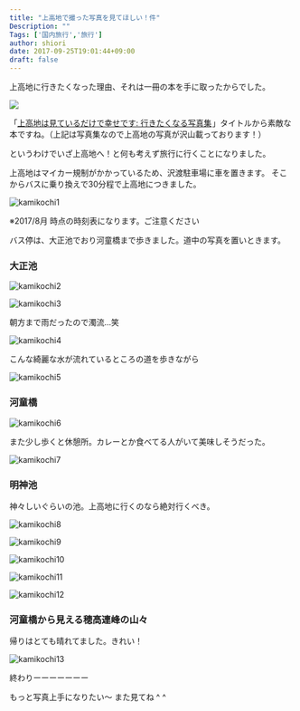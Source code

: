 ```yaml
---
title: "上高地で撮った写真を見てほしい！件"
Description: ""
Tags: ['国内旅行','旅行']
author: shiori
date: 2017-09-25T19:01:44+09:00
draft: false
---
```


上高地に行きたくなった理由、それは一冊の本を手に取ったからでした。

<a target="_blank"  href="https://www.amazon.co.jp/gp/product/B06Y2GVHZ1/ref=as_li_tl?ie=UTF8&camp=247&creative=1211&creativeASIN=B06Y2GVHZ1&linkCode=as2&tag=shiorisato203-22&linkId=fa11990cea75aef1efa75bd4c37368b6"><img border="0" src="//ws-fe.amazon-adsystem.com/widgets/q?_encoding=UTF8&MarketPlace=JP&ASIN=B06Y2GVHZ1&ServiceVersion=20070822&ID=AsinImage&WS=1&Format=_SL250_&tag=shiorisato203-22" ></a><img src="//ir-jp.amazon-adsystem.com/e/ir?t=shiorisato203-22&l=am2&o=9&a=B06Y2GVHZ1" width="1" height="1" border="0" alt="" style="border:none !important; margin:0px !important;" />

「<a target="_blank" href="https://www.amazon.co.jp/gp/product/B06Y2GVHZ1/ref=as_li_tl?ie=UTF8&camp=247&creative=1211&creativeASIN=B06Y2GVHZ1&linkCode=as2&tag=shiorisato203-22&linkId=b23b5d7c54c160e49919ffa44d25edb7">上高地は見ているだけで幸せです: 行きたくなる写真集</a><img src="//ir-jp.amazon-adsystem.com/e/ir?t=shiorisato203-22&l=am2&o=9&a=B06Y2GVHZ1" width="1" height="1" border="0" alt="" style="border:none !important; margin:0px !important;" />」タイトルから素敵な本ですね。（上記は写真集なので上高地の写真が沢山載っております！）

というわけでいざ上高地へ！と何も考えず旅行に行くことになりました。


上高地はマイカー規制がかかっているため、沢渡駐車場に車を置きます。
そこからバスに乗り換えで30分程で上高地につきました。

![kamikochi1](/images/blog/kamikochi1.webp)

※2017/8月 時点の時刻表になります。ご注意ください

バス停は、大正池でおり河童橋まで歩きました。道中の写真を置いときます。

### 大正池

![kamikochi2](/images/blog/kamikochi2.webp)

![kamikochi3](/images/blog/kamikochi3.webp)

朝方まで雨だったので濁流...笑

![kamikochi4](/images/blog/kamikochi4.webp)

こんな綺麗な水が流れているところの道を歩きながら

![kamikochi5](/images/blog/kamikochi5.webp)

### 河童橋

![kamikochi6](/images/blog/kamikochi6.webp)

また少し歩くと休憩所。カレーとか食べてる人がいて美味しそうだった。

![kamikochi7](/images/blog/kamikochi7.webp)

<script async src="//pagead2.googlesyndication.com/pagead/js/adsbygoogle.js"></script>
<ins class="adsbygoogle"
     style="display:block; text-align:center;"
     data-ad-layout="in-article"
     data-ad-format="fluid"
     data-ad-client="ca-pub-9971307452839678"
     data-ad-slot="4437968617"></ins>
<script>
     (adsbygoogle = window.adsbygoogle || []).push({});
</script>

### 明神池
神々しいぐらいの池。上高地に行くのなら絶対行くべき。

![kamikochi8](/images/blog/kamikochi8.webp)

![kamikochi9](/images/blog/kamikochi9.webp)

![kamikochi10](/images/blog/kamikochi10.webp)

![kamikochi11](/images/blog/kamikochi11.webp)

![kamikochi12](/images/blog/kamikochi12.webp)

### 河童橋から見える穂高連峰の山々
帰りはとても晴れてました。きれい！

![kamikochi13](/images/blog/kamikochi13.webp)

終わりーーーーーーー

もっと写真上手になりたい〜
また見てね ^ ^

